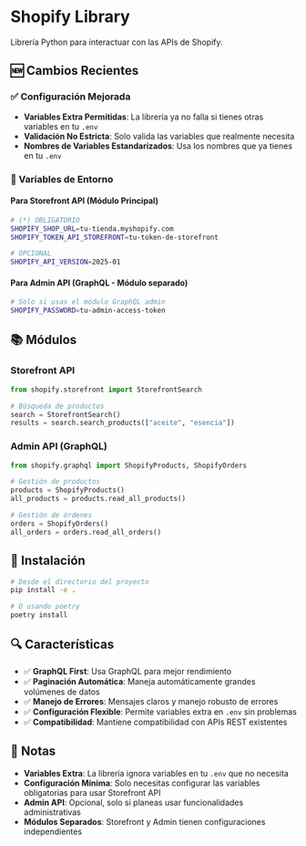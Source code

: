# Shopify Library

Librería Python para interactuar con las APIs de Shopify.

## 🆕 Cambios Recientes

### ✅ Configuración Mejorada
- **Variables Extra Permitidas**: La librería ya no falla si tienes otras variables en tu `.env`
- **Validación No Estricta**: Solo valida las variables que realmente necesita
- **Nombres de Variables Estandarizados**: Usa los nombres que ya tienes en tu `.env`

### 🔧 Variables de Entorno

#### Para Storefront API (Módulo Principal)
```bash
# (*) OBLIGATORIO
SHOPIFY_SHOP_URL=tu-tienda.myshopify.com
SHOPIFY_TOKEN_API_STOREFRONT=tu-token-de-storefront

# OPCIONAL
SHOPIFY_API_VERSION=2025-01
```

#### Para Admin API (GraphQL - Módulo separado)
```bash
# Solo si usas el módulo GraphQL admin
SHOPIFY_PASSWORD=tu-admin-access-token
```

## 📚 Módulos

### Storefront API
```python
from shopify.storefront import StorefrontSearch

# Búsqueda de productos
search = StorefrontSearch()
results = search.search_products(["aceite", "esencia"])
```

### Admin API (GraphQL)
```python
from shopify.graphql import ShopifyProducts, ShopifyOrders

# Gestión de productos
products = ShopifyProducts()
all_products = products.read_all_products()

# Gestión de órdenes
orders = ShopifyOrders()
all_orders = orders.read_all_orders()
```

## 🚀 Instalación

```bash
# Desde el directorio del proyecto
pip install -e .

# O usando poetry
poetry install
```

## 🔍 Características

- ✅ **GraphQL First**: Usa GraphQL para mejor rendimiento
- ✅ **Paginación Automática**: Maneja automáticamente grandes volúmenes de datos
- ✅ **Manejo de Errores**: Mensajes claros y manejo robusto de errores
- ✅ **Configuración Flexible**: Permite variables extra en `.env` sin problemas
- ✅ **Compatibilidad**: Mantiene compatibilidad con APIs REST existentes

## 📝 Notas

- **Variables Extra**: La librería ignora variables en tu `.env` que no necesita
- **Configuración Mínima**: Solo necesitas configurar las variables obligatorias para usar Storefront API
- **Admin API**: Opcional, solo si planeas usar funcionalidades administrativas
- **Módulos Separados**: Storefront y Admin tienen configuraciones independientes
